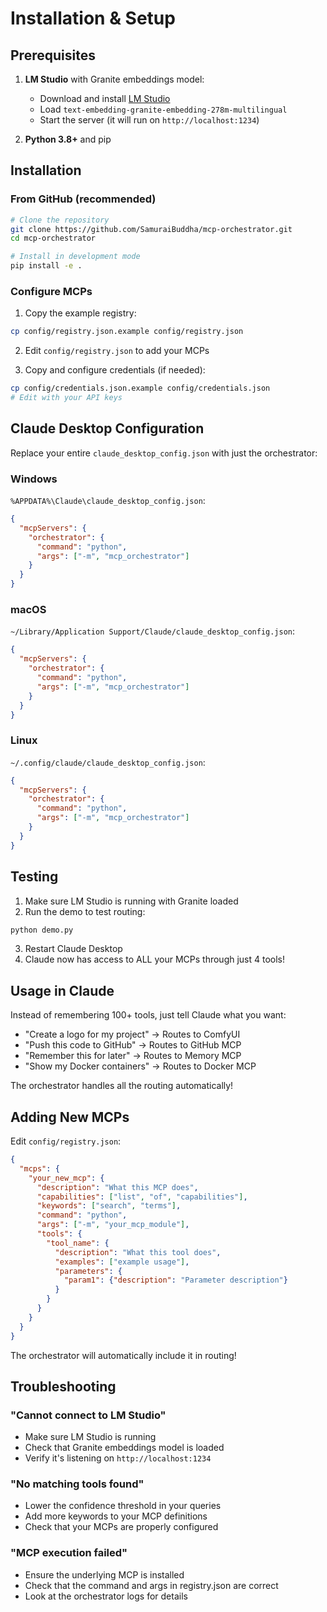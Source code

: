 # Installation & Setup

## Prerequisites

1. **LM Studio** with Granite embeddings model:
   - Download and install [LM Studio](https://lmstudio.ai/)
   - Load `text-embedding-granite-embedding-278m-multilingual`
   - Start the server (it will run on `http://localhost:1234`)

2. **Python 3.8+** and pip

## Installation

### From GitHub (recommended)

```bash
# Clone the repository
git clone https://github.com/SamuraiBuddha/mcp-orchestrator.git
cd mcp-orchestrator

# Install in development mode
pip install -e .
```

### Configure MCPs

1. Copy the example registry:
```bash
cp config/registry.json.example config/registry.json
```

2. Edit `config/registry.json` to add your MCPs

3. Copy and configure credentials (if needed):
```bash
cp config/credentials.json.example config/credentials.json
# Edit with your API keys
```

## Claude Desktop Configuration

Replace your entire `claude_desktop_config.json` with just the orchestrator:

### Windows
`%APPDATA%\Claude\claude_desktop_config.json`:
```json
{
  "mcpServers": {
    "orchestrator": {
      "command": "python",
      "args": ["-m", "mcp_orchestrator"]
    }
  }
}
```

### macOS
`~/Library/Application Support/Claude/claude_desktop_config.json`:
```json
{
  "mcpServers": {
    "orchestrator": {
      "command": "python",
      "args": ["-m", "mcp_orchestrator"]
    }
  }
}
```

### Linux
`~/.config/claude/claude_desktop_config.json`:
```json
{
  "mcpServers": {
    "orchestrator": {
      "command": "python",
      "args": ["-m", "mcp_orchestrator"]
    }
  }
}
```

## Testing

1. Make sure LM Studio is running with Granite loaded
2. Run the demo to test routing:
```bash
python demo.py
```

3. Restart Claude Desktop
4. Claude now has access to ALL your MCPs through just 4 tools!

## Usage in Claude

Instead of remembering 100+ tools, just tell Claude what you want:

- "Create a logo for my project" → Routes to ComfyUI
- "Push this code to GitHub" → Routes to GitHub MCP
- "Remember this for later" → Routes to Memory MCP
- "Show my Docker containers" → Routes to Docker MCP

The orchestrator handles all the routing automatically!

## Adding New MCPs

Edit `config/registry.json`:

```json
{
  "mcps": {
    "your_new_mcp": {
      "description": "What this MCP does",
      "capabilities": ["list", "of", "capabilities"],
      "keywords": ["search", "terms"],
      "command": "python",
      "args": ["-m", "your_mcp_module"],
      "tools": {
        "tool_name": {
          "description": "What this tool does",
          "examples": ["example usage"],
          "parameters": {
            "param1": {"description": "Parameter description"}
          }
        }
      }
    }
  }
}
```

The orchestrator will automatically include it in routing!

## Troubleshooting

### "Cannot connect to LM Studio"
- Make sure LM Studio is running
- Check that Granite embeddings model is loaded
- Verify it's listening on `http://localhost:1234`

### "No matching tools found"
- Lower the confidence threshold in your queries
- Add more keywords to your MCP definitions
- Check that your MCPs are properly configured

### "MCP execution failed"
- Ensure the underlying MCP is installed
- Check that the command and args in registry.json are correct
- Look at the orchestrator logs for details

